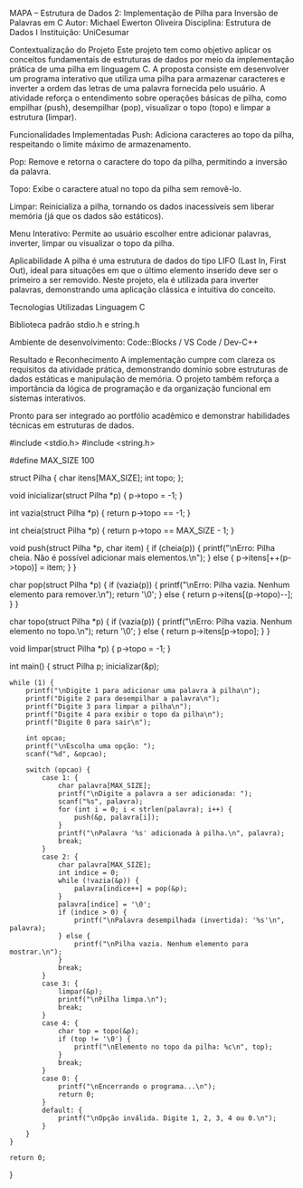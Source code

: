 MAPA – Estrutura de Dados 2: Implementação de Pilha para Inversão de Palavras em C
Autor: Michael Ewerton Oliveira Disciplina: Estrutura de Dados I Instituição: UniCesumar

Contextualização do Projeto
Este projeto tem como objetivo aplicar os conceitos fundamentais de estruturas de dados por meio da implementação prática de uma pilha em linguagem C. A proposta consiste em desenvolver um programa interativo que utiliza uma pilha para armazenar caracteres e inverter a ordem das letras de uma palavra fornecida pelo usuário. A atividade reforça o entendimento sobre operações básicas de pilha, como empilhar (push), desempilhar (pop), visualizar o topo (topo) e limpar a estrutura (limpar).

Funcionalidades Implementadas
Push: Adiciona caracteres ao topo da pilha, respeitando o limite máximo de armazenamento.

Pop: Remove e retorna o caractere do topo da pilha, permitindo a inversão da palavra.

Topo: Exibe o caractere atual no topo da pilha sem removê-lo.

Limpar: Reinicializa a pilha, tornando os dados inacessíveis sem liberar memória (já que os dados são estáticos).

Menu Interativo: Permite ao usuário escolher entre adicionar palavras, inverter, limpar ou visualizar o topo da pilha.

Aplicabilidade
A pilha é uma estrutura de dados do tipo LIFO (Last In, First Out), ideal para situações em que o último elemento inserido deve ser o primeiro a ser removido. Neste projeto, ela é utilizada para inverter palavras, demonstrando uma aplicação clássica e intuitiva do conceito.

Tecnologias Utilizadas
Linguagem C

Biblioteca padrão stdio.h e string.h

Ambiente de desenvolvimento: Code::Blocks / VS Code / Dev-C++

Resultado e Reconhecimento
A implementação cumpre com clareza os requisitos da atividade prática, demonstrando domínio sobre estruturas de dados estáticas e manipulação de memória. O projeto também reforça a importância da lógica de programação e da organização funcional em sistemas interativos.

Pronto para ser integrado ao portfólio acadêmico e demonstrar habilidades técnicas em estruturas de dados.

#include <stdio.h>
#include <string.h>

#define MAX_SIZE 100

struct Pilha {
    char itens[MAX_SIZE];
    int topo;
};

void inicializar(struct Pilha *p) {
    p->topo = -1;
}

int vazia(struct Pilha *p) {
    return p->topo == -1;
}

int cheia(struct Pilha *p) {
    return p->topo == MAX_SIZE - 1;
}

void push(struct Pilha *p, char item) {
    if (cheia(p)) {
        printf("\nErro: Pilha cheia. Não é possível adicionar mais elementos.\n");
    } else {
        p->itens[++(p->topo)] = item;
    }
}

char pop(struct Pilha *p) {
    if (vazia(p)) {
        printf("\nErro: Pilha vazia. Nenhum elemento para remover.\n");
        return '\0';
    } else {
        return p->itens[(p->topo)--];
    }
}

char topo(struct Pilha *p) {
    if (vazia(p)) {
        printf("\nErro: Pilha vazia. Nenhum elemento no topo.\n");
        return '\0';
    } else {
        return p->itens[p->topo];
    }
}

void limpar(struct Pilha *p) {
    p->topo = -1;
}

int main() {
    struct Pilha p;
    inicializar(&p);

    while (1) {
        printf("\nDigite 1 para adicionar uma palavra à pilha\n");
        printf("Digite 2 para desempilhar a palavra\n");
        printf("Digite 3 para limpar a pilha\n");
        printf("Digite 4 para exibir o topo da pilha\n");
        printf("Digite 0 para sair\n");

        int opcao;
        printf("\nEscolha uma opção: ");
        scanf("%d", &opcao);

        switch (opcao) {
            case 1: {
                char palavra[MAX_SIZE];
                printf("\nDigite a palavra a ser adicionada: ");
                scanf("%s", palavra);
                for (int i = 0; i < strlen(palavra); i++) {
                    push(&p, palavra[i]);
                }
                printf("\nPalavra '%s' adicionada à pilha.\n", palavra);
                break;
            }
            case 2: {
                char palavra[MAX_SIZE];
                int indice = 0;
                while (!vazia(&p)) {
                    palavra[indice++] = pop(&p);
                }
                palavra[indice] = '\0';
                if (indice > 0) {
                    printf("\nPalavra desempilhada (invertida): '%s'\n", palavra);
                } else {
                    printf("\nPilha vazia. Nenhum elemento para mostrar.\n");
                }
                break;
            }
            case 3: {
                limpar(&p);
                printf("\nPilha limpa.\n");
                break;
            }
            case 4: {
                char top = topo(&p);
                if (top != '\0') {
                    printf("\nElemento no topo da pilha: %c\n", top);
                }
                break;
            }
            case 0: {
                printf("\nEncerrando o programa...\n");
                return 0;
            }
            default: {
                printf("\nOpção inválida. Digite 1, 2, 3, 4 ou 0.\n");
            }
        }
    }

    return 0;
}

